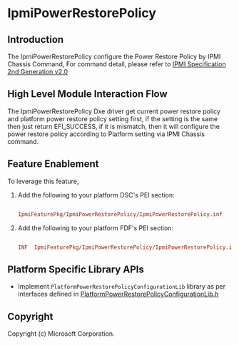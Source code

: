 # IpmiPowerRestorePolicy

## Introduction

The IpmiPowerRestorePolicy configure the Power Restore Policy by IPMI Chassis Command, For command detail, please refer
to [IPMI Specification 2nd Generation v2.0](https://www.intel.com/content/dam/www/public/us/en/documents/product-briefs/ipmi-second-gen-interface-spec-v2-rev1-1.pdf)

## High Level Module Interaction Flow

The IpmiPowerRestorePolicy Dxe driver get current power restore policy and platform power restore policy setting first, if
the setting is the same then just return EFI_SUCCESS, if it is mismatch, then it will configure the power restore policy
according to Platform setting via IPMI Chassis command.

## Feature Enablement

To leverage this feature,

1. Add the following to your platform DSC's PEI section:

    ```ini

    IpmiFeaturePkg/IpmiPowerRestorePolicy/IpmiPowerRestorePolicy.inf

    ```

2. Add the following to your platform FDF's PEI section:

    ```ini

    INF  IpmiFeaturePkg/IpmiPowerRestorePolicy/IpmiPowerRestorePolicy.inf

    ```

## Platform Specific Library APIs

- Implement `PlatformPowerRestorePolicyConfigurationLib` library as per interfaces defined in [PlatformPowerRestorePolicyConfigurationLib.h](../Include/Library/PlatformPowerRestorePolicyConfigurationLib.h)

## Copyright

Copyright (c) Microsoft Corporation.
